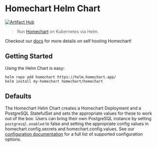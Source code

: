 # Homechart Helm Chart

[![Artifact Hub](https://img.shields.io/endpoint?url=https://artifacthub.io/badge/repository/homechart)](https://artifacthub.io/packages/search?repo=homechart)

> Run [Homechart](https://homechart.app) on Kubernetes via Helm.

Checkout our [docs](https://docs.homechart.app) for more details on self hosting Homechart!

## Getting Started

Using the Helm Chart is easy:

```
helm repo add homechart https://helm.homechart.app/
helm install my-homechart homechart/homechart
```

## Defaults

The Homechart Helm Chart creates a Homechart Deployment and a PostgreSQL StatefulSet and sets the appropriate values for these to work out of the box.  Users can bring their own PostgreSQL instance by setting `postgresql.enabled` to false and setting the appropriate config values in homechart.config.secrets and homechart.config.values.  See our [configuration documentation](https://docs.homechart.app/getting-started/on-your-network/installation/configuration-options/) for a full list of supported configuration options.
